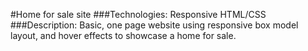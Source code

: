 #Home for sale site
###Technologies: 
Responsive HTML/CSS
###Description:
Basic, one page website using responsive box model layout, and hover effects to showcase a home for sale.